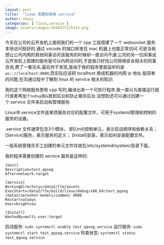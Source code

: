 ```yaml
---
layout: post
title:  "linux 配置和使用 service"
author: shuai
categories: [ linux,service ]
image: assets/images/1648375125154.png
---
```


今天在公司的云开发机上面把我们的一个 cpp 工程搭建了一个 websocket 服务.本地访问挺好的.通过 vscode 的端口转发在 mac 机器上也能正常访问.可是当我想让公司内网的其他同事访问该服务的时候却一直访问不通.公司的另一位同事说云开发机上搭建的服务是可以内网访问的,于是我只好找公司网络安全相关的同事咨询,费了一番功夫,最后终于发现,是由于我的程序里面监听的是`ws:://localhost:8080`,而实际应该把 localhost 换成机器的内网 ip 地址.挺简单的问题,在沟通过程中了解到 linux 的 service 相关的知识.

我的这个网络服务使用 cpp 写的,编译出来一个可执行程序,我一直以为直接运行就行或者再加个`nohup`和`&`放到后台和防止被杀后台.没想到还可以通过创建一个.service 文件来启动和管理服务.

Linux中.service文件是某项服务对应的配置文件，可用于systemd管理和控制的服务的设置。

.service 文件通常包含3个模块，
    即[Unit]控制单元，表示启动顺序和依赖关系；
    [Service]服务，表示服务的定义；
    [Install]安装，表示如何安装配置文件。

一般系统管理员手工创建的单元文件存放在/etc/systemd/system/目录下面。

我的程序需要创建的 service 服务是这样的:

```
[Unit]
Description=test_qqseg
After=network.target

[Service]
WorkingDirectory=/data2/lfe/assets
ExecStart=/data2/lfe/build/linux/debug/x86_64/test_qqseg /data2/zeroshot-models/common/ 8080
Restart=always
User=brightxxu

[Install]
WantedBy=multi-user.target
```

启动服务: `sudo systemctl enable test_qqseg.service`
运行服务: `sudo systemctl start test_qqseg.service`
检查状态: `systemctl status test_qqseg.service `
